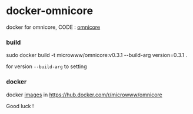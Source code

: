# docker-omnicore
docker for omnicore, CODE : [omnicore](https://github.com/OmniLayer/omnicore)

### build
sudo docker build -t microwww/omnicore:v0.3.1 --build-arg version=0.3.1 .

for version `--build-arg` to setting

### docker

docker [images](https://hub.docker.com/r/microwww/omnicore) in https://hub.docker.com/r/microwww/omnicore


Good luck !
